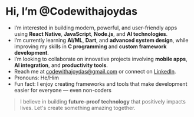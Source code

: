 
# Hi, I’m @Codewithajoydas

* I’m interested in building modern, powerful, and user-friendly apps using **React Native**, **JavaScript**, **Node.js**, and **AI technologies**.
* I’m currently learning **AI/ML**, **Dart**, and **advanced system design**, while improving my skills in **C programming** and **custom framework development**.
* I’m looking to collaborate on innovative projects involving **mobile apps**, **AI integration**, and **productivity tools**.
* Reach me at [codewithajoydas@gmail.com](mailto:codewithajoydas@gmail.com) or connect on [LinkedIn](https://www.linkedin.com/in/codewithajoydas).
* Pronouns: He/Him
* Fun fact: I enjoy creating frameworks and tools that make development easier for everyone — even non-coders

> I believe in building **future-proof technology** that positively impacts lives. Let's create something amazing together.

